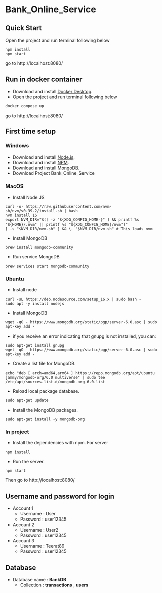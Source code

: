 # Bank_Online_Service

## Quick Start

Open the project and run terminal following below
```
npm install
npm start
```
go to 
http://localhost:8080/

## Run in docker container
* Download and install [Docker Desktop](https://www.docker.com/products/docker-desktop/).
* Open the project and run terminal following below

```
docker compose up
```
go to 
http://localhost:8080/

## First time setup 
### Windows
* Download and install [Node.js](https://nodejs.org/en/).
* Download and install [NPM](https://docs.npmjs.com/downloading-and-installing-node-js-and-npm).
* Download and install [MongoDB](https://www.mongodb.com/try/download/community).
* Download Project Bank_Online_Service
### MacOS
* Install Node.JS
```
curl -o- https://raw.githubusercontent.com/nvm-sh/nvm/v0.39.2/install.sh | bash
nvm install 16
export NVM_DIR="$([ -z "${XDG_CONFIG_HOME-}" ] && printf %s "${HOME}/.nvm" || printf %s "${XDG_CONFIG_HOME}/nvm")"
[ -s "$NVM_DIR/nvm.sh" ] && \. "$NVM_DIR/nvm.sh" # This loads nvm
```
* Install MongoDB
```
brew install mongodb-community
```
* Run service MongoDB
```
brew services start mongodb-community
```
### Ubuntu
* Install node 
```
curl -sL https://deb.nodesource.com/setup_16.x | sudo bash -
sudo apt -y install nodejs
```

* Install MongoDB
```
wget -qO - https://www.mongodb.org/static/pgp/server-6.0.asc | sudo apt-key add -
```
 * if you receive an error indicating that gnupg is not installed, you can:
```
sudo apt-get install gnupg
wget -qO - https://www.mongodb.org/static/pgp/server-6.0.asc | sudo apt-key add -
```
 * Create a list file for MongoDB.
```
echo "deb [ arch=amd64,arm64 ] https://repo.mongodb.org/apt/ubuntu jammy/mongodb-org/6.0 multiverse" | sudo tee /etc/apt/sources.list.d/mongodb-org-6.0.list
```
 * Reload local package database.
```
sudo apt-get update
```
 * Install the MongoDB packages.
```
sudo apt-get install -y mongodb-org
```
### In project
* Install the dependencies with npm. For server
```
npm install
```
* Run the server.
```
npm start
```
Then go to
http://localhost:8080/
## Username and password for login
* Account 1
  * Username : User
  * Password : user12345
* Account 2
  * Username : User2
  * Password : user12345
* Account 3
  * Username : Teerat89
  * Password : user12345
## Database
* Database name : **BankDB**
  * Collection :  **transactions** , **users**
